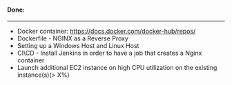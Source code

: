 #### Done:

------------

- Docker container: https://docs.docker.com/docker-hub/repos/
- Dockerfile  - NGINX as a Reverse Proxy
- Setting up a Windows Host and Linux Host
- CI\CD - Install Jenkins in order to have a job that creates a Nginx container
- Launch additional EC2 instance on high CPU utilization on the existing instance(s)(> X%)
